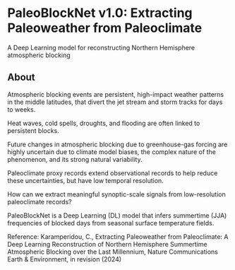 # PaleoBlockNet v1.0: Extracting Paleoweather from Paleoclimate 

A Deep Learning model for reconstructing Northern Hemisphere atmospheric blocking

## About 
Atmospheric blocking events are persistent, high-impact weather patterns in the middle latitudes, that divert the jet stream and storm tracks for days to weeks.

Heat waves, cold spells, droughts, and flooding are often linked to persistent blocks.

Future changes in atmospheric blocking due to greenhouse-gas forcing are highly uncertain due to climate model biases, the complex nature of the phenomenon, and its strong natural variability.

Paleoclimate proxy records extend observational records to help reduce these uncertainties, but have low temporal resolution.

How can we extract meaningful synoptic-scale signals from low-resolution paleoclimate records?

PaleoBlockNet is a Deep Learning (DL) model that infers summertime (JJA) frequencies of blocked days from seasonal surface temperature fields.

Reference:
Karamperidou, C., Extracting Paleoweather from Paleoclimate: A Deep Learning Reconstruction of Northern Hemisphere Summertime Atmospheric Blocking over the Last Millennium, Nature Communications Earth & Environment, in revision (2024)